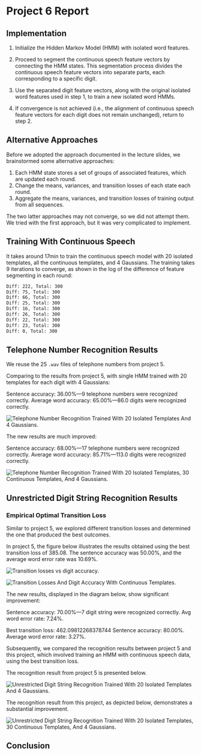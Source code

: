 # Project 6 Report

## Implementation

1. Initialize the Hidden Markov Model (HMM) with isolated word features.

2. Proceed to segment the continuous speech feature vectors by connecting the HMM states. This segmentation
process divides the continuous speech feature vectors into separate parts, each corresponding to a specific digit.

3. Use the separated digit feature vectors, along with the original isolated word features used in step 1,
to train a new isolated word HMMs.

4. If convergence is not achieved (i.e., the alignment of continuous speech feature vectors for each
digit does not remain unchanged), return to step 2.

## Alternative Approaches

Before we adopted the approach documented in the lecture slides,
we brainstormed some alternative approaches:

1. Each HMM state stores a set of groups of associated features,
    which are updated each round.
1. Change the means, variances, and transition losses of each state each round.
1. Aggregate the means, variances, and transition losses of training output
    from all sequences.

The two latter approaches may not converge, so we did not attempt them.
We tried with the first approach,
but it was very complicated to implement.

## Training With Continuous Speech

It takes around 17min to train the continuous speech model with 20 isolated
templates, all the continuous templates, and 4 Gaussians.
The training takes 9 iterations to converge,
as shown in the log of the difference of feature segmenting in each round:

```sh
Diff: 222, Total: 300
Diff: 75, Total: 300
Diff: 66, Total: 300
Diff: 25, Total: 300
Diff: 16, Total: 300
Diff: 26, Total: 300
Diff: 22, Total: 300
Diff: 23, Total: 300
Diff: 0, Total: 300
```

## Telephone Number Recognition Results

We reuse the 25 `.wav` files of telephone numbers from project 5.

Comparing to the results from project 5,
with single HMM trained with 20 templates for each digit with 4 Gaussians:

Sentence accuracy: 36.00%—9 telephone numbers were recognized correctly.
Average word accuracy: 65.00%—86.0 digits were recognized correctly.

![Telephone Number Recognition Trained With 20 Isolated Templates And 4
Gaussians.](./assets/project5/telephone_number_recognition_20templates_4gaussians.png)

The new results are much improved:

Sentence accuracy: 68.00%—17 telephone numbers were recognized correctly.
Average word accuracy: 85.71%—113.0 digits were recognized correctly.

![Telephone Number Recognition Trained With 20 Isolated Templates,
30 Continuous Templates,
And 4
Gaussians.](telephone_number_recognition_improved.png)

## Unrestricted Digit String Recognition Results

### Empirical Optimal Transition Loss

Similar to project 5, we explored different transition losses and determined the one that produced the best outcomes.

In project 5, the figure below illustrates the results obtained using the best transition loss of 385.08. The sentence accuracy was 50.00%, and the average word error rate was 10.69%.

![Transition losses vs digit
accuracy.](./assets/project5/transition_losses_vs_digit_accuracy.png)

![Transition Losses And Digit Accuracy With Continuous
Templates.](./transition_losses_vs_digit_accuracy_improved.png)

The new results, displayed in the diagram below, show significant improvement:

Sentence accuracy: 70.00%—7 digit string were recognized correctly.
Avg word error rate: 7.24%.

Best transition loss: 462.09812268378744
Sentence accuracy: 80.00%.
Average word error rate: 3.27%.

Subsequently, we compared the recognition results between project 5 and this project, which involved training an HMM with continuous speech data, using the best transition loss.

The recognition result from project 5 is presented below.

![Unrestricted Digit String
Recognition Trained With 20 Isolated Templates And 4 Gaussians.](./assets/project5/digit_string_recognition.png)

The recognition result from this project, as depicted below, demonstrates a substantial improvement.

![Unrestricted Digit String
Recognition Trained With 20 Isolated Templates, 30 Continuous Templates,
And 4 Gaussians.](digit_string_recognition_improved.png)

## Conclusion
